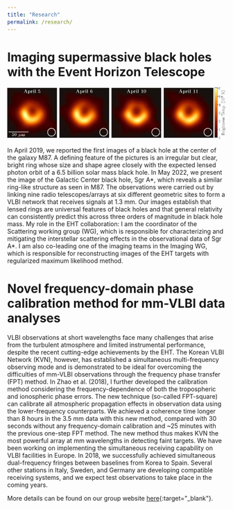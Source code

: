 ```yaml
---
title: "Research"
permalink: /research/
---
```


# Imaging supermassive black holes with the Event Horizon Telescope

![](/files/eht_m87.jpg)

In April 2019, we reported the first images of a black hole at the center of the galaxy M87. A defining feature of the pictures is an irregular but clear, bright ring whose size and shape agree closely with the expected lensed photon orbit of a 6.5 billion solar mass black hole. In May 2022, we present the image of the Galactic Center black hole, Sgr A*, which reveals a similar ring-like structure as seen in M87. The observations were carried out by linking nine radio telescopes/arrays at six different geometric sites to form a VLBI network that receives signals at 1.3 mm. Our images establish that lensed rings are universal features of black holes and that general relativity can consistently predict this across three orders of magnitude in black hole mass. 
My role in the EHT collaboration: I am the coordinator of the Scattering working group (WG), which is responsible for characterizing and mitigating the interstellar scattering effects in the observational data of Sgr A*. I am also co-leading one of the imaging teams in the Imaging WG, which is responsible for reconstructing images of the EHT targets with regularized maximum likelihood method.

# Novel frequency-domain phase calibration method for mm-VLBI data analyses

VLBI observations at short wavelengths face many challenges that arise from the turbulent atmosphere and limited instrumental performance, despite the recent cutting-edge achievements by the EHT. The Korean VLBI Network (KVN), however, has established a simultaneous multi-frequency observing mode and is demonstrated to be ideal for overcoming the difficulties of mm-VLBI observations through the frequency phase transfer (FPT) method. In Zhao et al. (2018), I further developed the calibration method considering the frequency-dependence of both the tropospheric and ionospheric phase errors. The new technique (so-called FPT-square) can calibrate all atmospheric propagation effects in observation data using the lower-frequency counterparts. We achieved a coherence time longer than 8 hours in the 3.5 mm data with this new method, compared with 30 seconds without any frequency-domain calibration and ~25 minutes with the previous one-step FPT method. The new method thus makes KVN the most powerful array at mm wavelengths in detecting faint targets.
We have been working on implementing the simultaneous receiving capability on VLBI facilities in Europe. In 2018, we successfully achieved simultaneous dual-frequency fringes between baselines from Korea to Spain. Several other stations in Italy, Sweden, and Germany are developing compatible receiving systems, and we expect test observations to take place in the coming years.


More details can be found on our group website [here](http://vlbigroup.iaa.es){:target="_blank"}.
